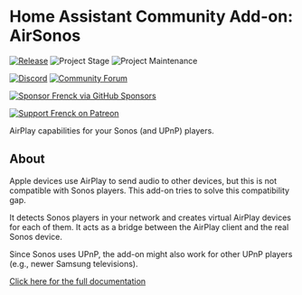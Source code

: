 # Home Assistant Community Add-on: AirSonos

[![Release][release-shield]][release] ![Project Stage][project-stage-shield] ![Project Maintenance][maintenance-shield]

[![Discord][discord-shield]][discord] [![Community Forum][forum-shield]][forum]

[![Sponsor Frenck via GitHub Sponsors][github-sponsors-shield]][github-sponsors]

[![Support Frenck on Patreon][patreon-shield]][patreon]

AirPlay capabilities for your Sonos (and UPnP) players.

## About

Apple devices use AirPlay to send audio to other devices, but this is not
compatible with Sonos players. This add-on tries to solve this
compatibility gap.

It detects Sonos players in your network and creates virtual AirPlay
devices for each of them. It acts as a bridge between the AirPlay client
and the real Sonos device.

Since Sonos uses UPnP, the add-on might also work for other UPnP players
(e.g., newer Samsung televisions).

[Click here for the full documentation][docs]

[discord-shield]: https://img.shields.io/discord/478094546522079232.svg
[discord]: https://discord.me/hassioaddons
[docs]: https://github.com/hassio-addons/addon-airsonos/blob/v2.3.0/README.md
[forum-shield]: https://img.shields.io/badge/community-forum-brightgreen.svg
[forum]: https://community.home-assistant.io/t/home-assistant-community-add-on-airsonos/36796?u=frenck
[github-sponsors-shield]: https://frenck.dev/wp-content/uploads/2019/12/github_sponsor.png
[github-sponsors]: https://github.com/sponsors/frenck
[maintenance-shield]: https://img.shields.io/maintenance/yes/2020.svg
[patreon-shield]: https://frenck.dev/wp-content/uploads/2019/12/patreon.png
[patreon]: https://www.patreon.com/frenck
[project-stage-shield]: https://img.shields.io/badge/project%20stage-production%20ready-brightgreen.svg
[release-shield]: https://img.shields.io/badge/version-v2.3.0-blue.svg
[release]: https://github.com/hassio-addons/addon-airsonos/tree/v2.3.0